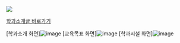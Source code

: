 <img src="https://capsule-render.vercel.app/api?type=waving&color=auto&height=200&section=header&text=동의과학대학교_컴퓨터소프트웨어학과소개&fontSize=90" />


[학과소개글 바로가기](https://wjsrudals411.github.io/Cordova/week6/10_12)

[학과소개 화면]![image](https://github.com/wjsrudals411/Cordova/assets/103473959/ceefcb69-106c-4c6e-933a-9af20c38380b)
[교육목표 화면]![image](https://github.com/wjsrudals411/Cordova/assets/103473959/81d678b1-711c-49e3-84a0-20b0d8b779a4)
[학과시설 화면]![image](https://github.com/wjsrudals411/Cordova/assets/103473959/581a846c-dfbc-44af-bcbe-e83bb2c1aa58)


